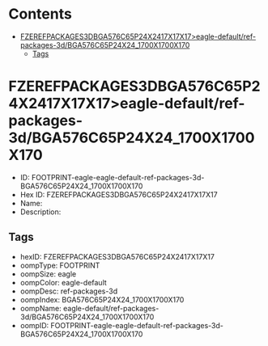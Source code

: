 



Contents
========

* [FZEREFPACKAGES3DBGA576C65P24X2417X17X17>eagle-default/ref-packages-3d/BGA576C65P24X24_1700X1700X170](#fzerefpackages3dbga576c65p24x2417x17x17eagle-defaultref-packages-3dbga576c65p24x24_1700x1700x170)
	* [Tags](#tags)

# FZEREFPACKAGES3DBGA576C65P24X2417X17X17>eagle-default/ref-packages-3d/BGA576C65P24X24_1700X1700X170

- ID: FOOTPRINT-eagle-eagle-default-ref-packages-3d-BGA576C65P24X24_1700X1700X170
- Hex ID: FZEREFPACKAGES3DBGA576C65P24X2417X17X17
- Name: 
- Description: 

## Tags

- hexID: FZEREFPACKAGES3DBGA576C65P24X2417X17X17
- oompType: FOOTPRINT
- oompSize: eagle
- oompColor: eagle-default
- oompDesc: ref-packages-3d
- oompIndex: BGA576C65P24X24_1700X1700X170
- oompName: eagle-default/ref-packages-3d/BGA576C65P24X24_1700X1700X170
- oompID: FOOTPRINT-eagle-eagle-default-ref-packages-3d-BGA576C65P24X24_1700X1700X170
